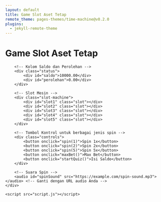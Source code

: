 ```yaml
---
layout: default
title: Game Slot Aset Tetap
remote_theme: pages-themes/time-machine@v0.2.0
plugins:
  - jekyll-remote-theme
---
```


<!DOCTYPE html>
<html lang="en">
<head>
    <meta charset="UTF-8">
    <meta name="viewport" content="width=device-width, initial-scale=1.0">
    <title>Game Slot Aset Tetap</title>
    <link rel="stylesheet" href="style.css">
</head>
<body>
    <div class="container">
        <h1>Game Slot Aset Tetap</h1>
        
        <!-- Kolom Saldo dan Perolehan -->
        <div class="status">
            <div id="saldo">10000.00</div>
            <div id="perolehan">0.00</div>
        </div>
        
        <!-- Slot Mesin -->
        <div class="slot-machine">
            <div id="slot1" class="slot"></div>
            <div id="slot2" class="slot"></div>
            <div id="slot3" class="slot"></div>
            <div id="slot4" class="slot"></div>
            <div id="slot5" class="slot"></div>
        </div>
        
        <!-- Tombol Kontrol untuk berbagai jenis spin -->
        <div class="controls">
            <button onclick="spin(1)">Spin 1x</button>
            <button onclick="spin(2)">Spin 2x</button>
            <button onclick="spin(5)">Spin 5x</button>
            <button onclick="maxBet()">Max Bet</button>
            <button onclick="startQuiz()">Isi Saldo</button>
        </div>

        <!-- Suara Spin -->
        <audio id="spinSound" src="https://example.com/spin-sound.mp3"></audio> <!-- Ganti dengan URL audio Anda -->
    </div>

    <script src="script.js"></script>
</body>
</html>
